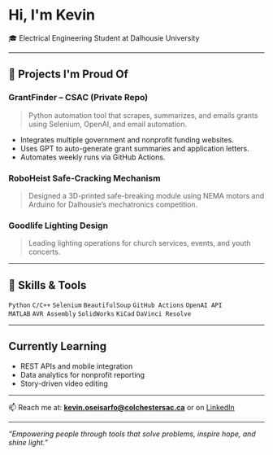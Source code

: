 
# Hi, I'm Kevin 

🎓 Electrical Engineering Student at Dalhousie University 

---

## 🚀 Projects I'm Proud Of

### GrantFinder – CSAC (Private Repo)
> Python automation tool that scrapes, summarizes, and emails grants using Selenium, OpenAI, and email automation.
- Integrates multiple government and nonprofit funding websites.
- Uses GPT to auto-generate grant summaries and application letters.
- Automates weekly runs via GitHub Actions.

### RoboHeist Safe-Cracking Mechanism
> Designed a 3D-printed safe-breaking module using NEMA motors and Arduino for Dalhousie’s mechatronics competition.

### Goodlife Lighting Design
> Leading lighting operations for church services, events, and youth concerts.

---

## 🧰 Skills & Tools

`Python` `C/C++` `Selenium` `BeautifulSoup` `GitHub Actions` `OpenAI API`  
`MATLAB` `AVR Assembly` `SolidWorks` `KiCad` `DaVinci Resolve`

---

## Currently Learning

- REST APIs and mobile integration
- Data analytics for nonprofit reporting
- Story-driven video editing

---

📫 Reach me at: **kevin.oseisarfo@colchestersac.ca** or on [LinkedIn](https://www.linkedin.com/in/kvvame)

---

_“Empowering people through tools that solve problems, inspire hope, and shine light.”_
